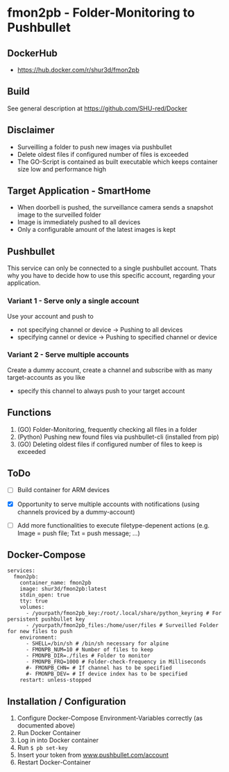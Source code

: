  # fmon2pb - Folder-Monitoring to Pushbullet

## DockerHub

- https://hub.docker.com/r/shur3d/fmon2pb

## Build

See general description at https://github.com/SHU-red/Docker

## Disclaimer

- Surveilling a folder to push new images via pushbullet
- Delete oldest files if configured number of files is exceeded
- The GO-Script is contained as built executable which keeps container size low and performance high

## Target Application - SmartHome

- When  doorbell is pushed, the surveillance camera sends a snapshot image to the surveilled folder
- Image is immediately pushed to all devices
- Only a configurable amount of the latest images is kept

## Pushbullet

This service can only be connected to a single pushbullet account. Thats why you have to decide how to use this specific account, regarding your application.

### Variant 1 - Serve only a single account

Use your account and push to
- not specifying channel or device -> Pushing to all devices
- specifying cannel or device -> Pushing to specified channel or device

### Variant 2 - Serve multiple accounts

Create a dummy account, create a channel and subscribe with as many target-accounts as you like
- specify this channel to always push to your target account

## Functions

1. (GO) Folder-Monitoring, frequently checking all files in a folder
2. (Python) Pushing new found files via pushbullet-cli (installed from pip)
3. (GO) Deleting oldest files if configured number of files to keep is exceeded

## ToDo

- [ ] Build container for ARM devices

- [x] Opportunity to serve multiple accounts with notifications (using channels proviced by a dummy-account)

- [ ] Add more functionalities to execute filetype-depenent actions (e.g. Image = push file; Txt = push message; ...)

## Docker-Compose
```
services:
  fmon2pb:
    container_name: fmon2pb
    image: shur3d/fmon2pb:latest
    stdin_open: true
    tty: true
    volumes:
      - /yourpath/fmon2pb_key:/root/.local/share/python_keyring # For persistent pushbullet key
      - /yourpath/fmon2pb_files:/home/user/files # Surveilled Folder for new files to push
    environment:
      - SHELL=/bin/sh # /bin/sh necessary for alpine
      - FMONPB_NUM=10 # Number of files to keep
      - FMONPB_DIR=./files # Folder to monitor
      - FMONPB_FRQ=1000 # Folder-check-frequency in Milliseconds
      #- FMONPB_CHN= # If channel has to be specified
      #- FMONPB_DEV= # If device index has to be specified
    restart: unless-stopped
```

## Installation / Configuration

1. Configure Docker-Compose Environment-Variables correctly (as documented above)
2. Run Docker Container
3. Log in into Docker container
4. Run `$ pb set-key`
5. Insert your token from www.pushbullet.com/account
6. Restart Docker-Container
